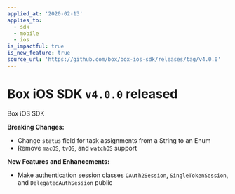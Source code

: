 ```yaml
---
applied_at: '2020-02-13'
applies_to:
  - sdk
  - mobile
  - ios
is_impactful: true
is_new_feature: true
source_url: 'https://github.com/box/box-ios-sdk/releases/tag/v4.0.0'
---
```


# Box iOS SDK `v4.0.0` released

Box iOS SDK

**Breaking Changes:**

- Change `status` field for task assignments from a String to an Enum
- Remove `macOS`, `tvOS`, and `watchOS` support

**New Features and Enhancements:**

- Make authentication session classes `OAuth2Session`, `SingleTokenSession`, and `DelegatedAuthSession` public
